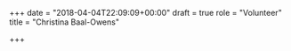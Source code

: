 +++
date = "2018-04-04T22:09:09+00:00"
draft = true
role = "Volunteer"
title = "Christina Baal-Owens"

+++
